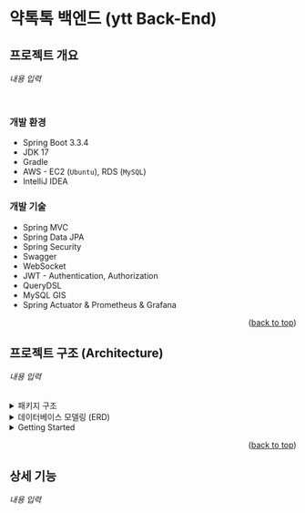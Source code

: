 # 약톡톡 백엔드 (ytt Back-End) 

<!-- ABOUT THE PROJECT -->
## 프로젝트 개요

*내용 입력*

<br>

### 개발 환경

- Spring Boot 3.3.4
- JDK 17
- Gradle
- AWS - EC2 (`Ubuntu`), RDS (`MySQL`)
- IntelliJ IDEA

### 개발 기술

- Spring MVC
- Spring Data JPA
- Spring Security
- Swagger
- WebSocket
- JWT - Authentication, Authorization
- QueryDSL
- MySQL GIS
- Spring Actuator & Prometheus & Grafana


<p align="right">(<a href="#약톡톡-백엔드-ytt-back-end">back to top</a>)</p>

## 프로젝트 구조 (Architecture)

*내용 입력*

<br>

<details>
  <summary>패키지 구조</summary>
  
```
└── src  
    └── main  
        ├── java  
        │   └── com  
        │       └── example  
        │           └── ytt  
        │               ├── App.java  
        │               ├── domain
        │               │   ├── favorite
        │               │   ├── inventory
        │               │   ├── management
        │               │   ├── medicine
        │               │   ├── model        # 공통 Enum, Embeddable 등
        │               │   ├── order
        │               │   ├── user
        │               │   └── vendingmachine  
        │               └── global  
        │               │   ├── common 
        │               │   ├── config 
        │               │   ├── error 
        │               │   └── util
        │               └──YttApplication
        └── resources
            ├── application.yml
            ├── application-common.yml
            ├── application-local.yml  
            ├── application-prod.yml  
            └── application-secret.yml
```

- 도메인 상세
```
└── vendingmachine
    ├── controller
    ├── domain      # Entity, Enum, Embeddable 등
    ├── dto
    ├── exception
    ├── repository
    └── service
```

</details>

<details>
  <summary>데이터베이스 모델링 (ERD)</summary>

  ![YTT_ERD](https://github.com/user-attachments/assets/fede486b-7f2e-4811-8e39-46b16ed4b3fe)
  
</details>
<details>
  <summary>Getting Started</summary>

  `application-common.yml` - 로깅 등 공통 환경 설정  
  `application-local.yml` - 로컬 개발을 위한 H2 DB 설정  
  `application-prod.yml` - 운영 환경 설정. 운영 DB(MySQL) 설정  
  `application-secret.yml` - jwt, 공공데이터 키 설정
  ```
  jwt:
    secret: {{your_jwt_key}}
    expiration:
      authorization; {{your_expiration}}
      refresh: {{your_refresh_expiration}}

  open-api: # 의약품 허가정보 기준
    url:
      base-url: http://apis.data.go.kr/1471000/DrugPrdtPrmsnInfoService06
      dtl-url: /getDrugPrdtPrmsnDtlInq05
      list-url: /getDrugPrdtPrmsnInq06

    serviceKey: {{your_open_api_key}}
  ```

  H2 DB 사용 시 아래 sql 추가
  ```
  CREATE ALIAS IF NOT EXISTS H2GIS_SPATIAL FOR
  "org.h2gis.functions.factory.H2GISFunctions.load";
  
  CALL H2GIS_SPATIAL();
  ```

  *프로메테우스, 그라파나 설정 추가*
    
</details>


<p align="right">(<a href="#약톡톡-백엔드-ytt-back-end">back to top</a>)</p>

## 상세 기능

*내용 입력*
